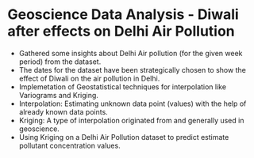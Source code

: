 # Geoscience Data Analysis - Diwali after effects on Delhi Air Pollution
- Gathered some insights about Delhi Air pollution (for the given week period) from the dataset.
- The dates for the dataset have been strategically chosen to show the effect of Diwali on the air pollution in Delhi.
- Implemetation of Geostatistical techniques for interpolation like Variograms and Kriging.
- Interpolation: Estimating unknown data point (values) with the help of already known data points.
- Kriging: A type of interpolation originated from and generally used in geoscience.
- Using Kriging on a Delhi Air Pollution dataset to predict estimate pollutant concentration values.
